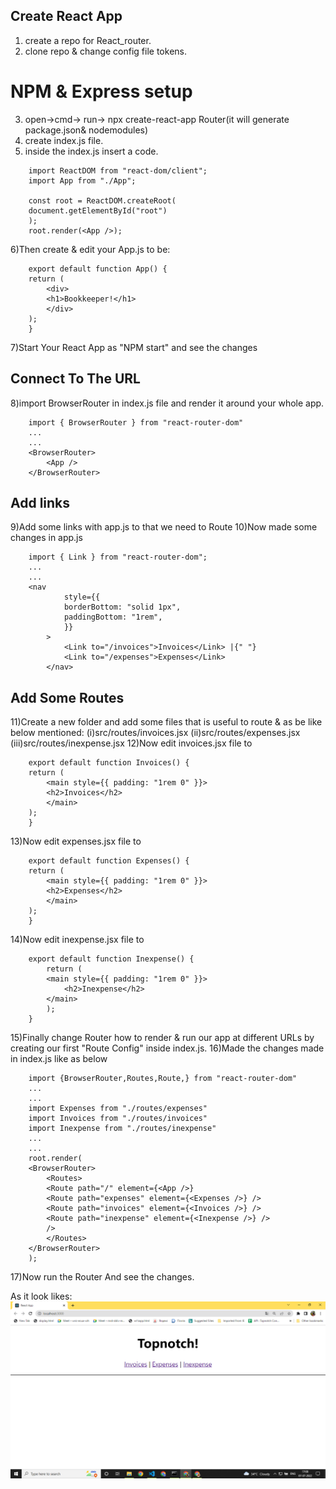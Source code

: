 ##  Create React App
1) create a repo for React_router.
2) clone repo & change config file tokens.

#  NPM & Express setup
3) open->cmd-> run-> npx create-react-app Router(it will generate package.json& nodemodules)
4) create index.js file.
5) inside the index.js insert a code.

```
    import ReactDOM from "react-dom/client";
    import App from "./App";

    const root = ReactDOM.createRoot(
    document.getElementById("root")
    );
    root.render(<App />);
```

6)Then create & edit your App.js to be:
```
    export default function App() {
    return (
        <div>
        <h1>Bookkeeper!</h1>
        </div>
    );
    }
```

7)Start Your React App as "NPM start" and see the changes

## Connect To The URL
8)import BrowserRouter in index.js file and render it around your whole app.
```
    import { BrowserRouter } from "react-router-dom"
    ...
    ...
    <BrowserRouter>
        <App />
    </BrowserRouter>
```
## Add links
9)Add some links with app.js to that we need to Route
10)Now made some changes in app.js 
```
    import { Link } from "react-router-dom";
    ...
    ...
    <nav
            style={{
            borderBottom: "solid 1px",
            paddingBottom: "1rem",
            }}
        >
            <Link to="/invoices">Invoices</Link> |{" "}
            <Link to="/expenses">Expenses</Link>
        </nav>
```

## Add Some Routes
11)Create a new folder and add some files that is useful to route & as be like below mentioned:
    (i)src/routes/invoices.jsx
    (ii)src/routes/expenses.jsx
    (iii)src/routes/inexpense.jsx
12)Now edit invoices.jsx file to 
```
    export default function Invoices() {
    return (
        <main style={{ padding: "1rem 0" }}>
        <h2>Invoices</h2>
        </main>
    );
    }
```
13)Now edit expenses.jsx file to
```
    export default function Expenses() {
    return (
        <main style={{ padding: "1rem 0" }}>
        <h2>Expenses</h2>
        </main>
    );
    }
```
14)Now edit inexpense.jsx file to
```
    export default function Inexpense() {
        return (
        <main style={{ padding: "1rem 0" }}>
            <h2>Inexpense</h2>
        </main>
        );
    }
```
15)Finally change Router how to render & run our app at different URLs by creating our first "Route Config" inside index.js.
16)Made the changes made in index.js like as below
```
    import {BrowserRouter,Routes,Route,} from "react-router-dom"
    ...
    ...
    import Expenses from "./routes/expenses"
    import Invoices from "./routes/invoices"
    import Inexpense from "./routes/inexpense"
    ...
    ...
    root.render(
    <BrowserRouter>
        <Routes>
        <Route path="/" element={<App />}
        <Route path="expenses" element={<Expenses />} />
        <Route path="invoices" element={<Invoices />} />
        <Route path="inexpense" element={<Inexpense />} />
        />
        </Routes>
    </BrowserRouter>
    );

```
17)Now run the Router And see the changes.

As it look likes:
<img src="./Screenshots/ss.png">
